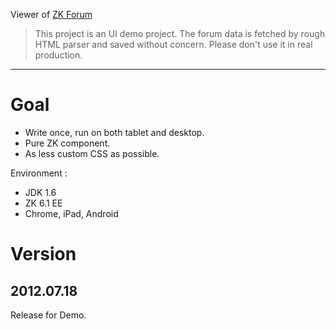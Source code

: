 Viewer of [ZK Forum](http://www.zkoss.org/forum/)

> This project is an UI demo project. 
> The forum data is fetched by rough HTML parser and saved without concern.
> Please don't use it in real production.

___________________________________________________________________________

Goal
====
* Write once, run on both tablet and desktop.
* Pure ZK component.
* As less custom CSS as possible.

Environment :
* JDK 1.6
* ZK 6.1 EE
* Chrome, iPad, Android

Version
=======

2012.07.18
----------
Release for Demo.